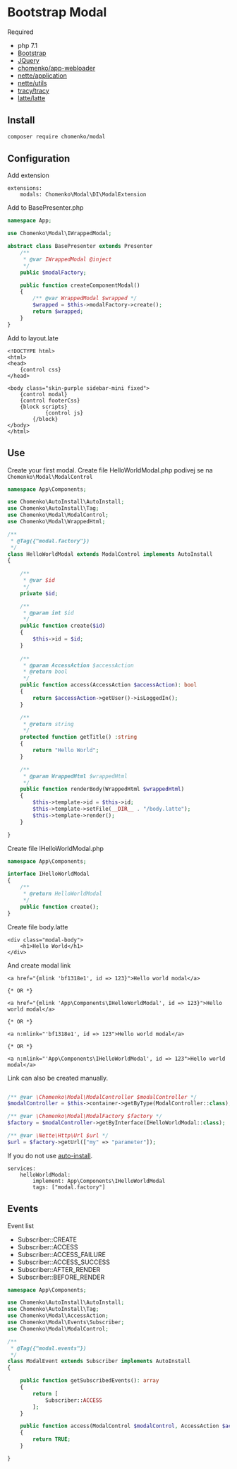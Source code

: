 # Bootstrap Modal
Required
 - php 7.1
 - [Bootstrap](https://getbootstrap.com/docs/3.3/)
 - [JQuery](https://github.com/jquery/jquery)
 - [chomenko/app-webloader](https://github.com/chomenko/AppWebLoader)
 - [nette/application](https://github.com/nette/application)
 - [nette/utils](https://github.com/nette/utils)
 - [tracy/tracy](https://github.com/nette/tracy)
 - [latte/latte](https://github.com/nette/latte)

## Install

````sh
composer require chomenko/modal
````

## Configuration

Add extension
````neon
extensions:
    modals: Chomenko\Modal\DI\ModalExtension
````

Add to BasePresenter.php
````php
namespace App;

use Chomenko\Modal\IWrappedModal;

abstract class BasePresenter extends Presenter
	/**
	 * @var IWrappedModal @inject
	 */
	public $modalFactory;

	public function createComponentModal()
	{
		/** @var WrappedModal $wrapped */
		$wrapped = $this->modalFactory->create();
		return $wrapped;
	}
}
````

Add to layout.late
````latte
<!DOCTYPE html>
<html>
<head>
	{control css}
</head>

<body class="skin-purple sidebar-mini fixed">
	{control modal}
	{control footerCss}
	{block scripts}
    		{control js}
    	{/block}
</body>
</html>
````

## Use

Create your first modal. Create file HelloWorldModal.php podivej se na ``Chomenko\Modal\ModalControl``

````php
namespace App\Components;

use Chomenko\AutoInstall\AutoInstall;
use Chomenko\AutoInstall\Tag;
use Chomenko\Modal\ModalControl;
use Chomenko\Modal\WrappedHtml;

/**
 * @Tag({"modal.factory"})
 */
class HelloWorldModal extends ModalControl implements AutoInstall
{
	
	/**
	 * @var $id
	 */
	private $id;

	/**
	 * @param int $id
	 */
	public function create($id)
	{
		$this->id = $id;
	}
	
	/**
	 * @param AccessAction $accessAction
	 * @return bool
	 */
	public function access(AccessAction $accessAction): bool
	{
		return $accessAction->getUser()->isLoggedIn();
	}

	/**
	 * @return string
	 */
	protected function getTitle() :string
	{
		return "Hello World";
	}

	/**
	 * @param WrappedHtml $wrappedHtml
	 */
	public function renderBody(WrappedHtml $wrappedHtml)
	{
		$this->template->id = $this->id;
		$this->template->setFile(__DIR__ . "/body.latte");
		$this->template->render();
	}

}
````

Create file IHelloWorldModal.php

````php
namespace App\Components;

interface IHelloWorldModal
{
	/**
	 * @return HelloWorldModal
	 */
	public function create();
}
````

Create file body.latte

````latte
<div class="modal-body">
	<h1>Hello World</h1>
</div>
````

And create modal link
````latte
<a href="{mlink 'bf1318e1', id => 123}">Hello world modal</a>

{* OR *}

<a href="{mlink 'App\Components\IHelloWorldModal', id => 123}">Hello world modal</a>

{* OR *}

<a n:mlink="'bf1318e1', id => 123">Hello world modal</a>

{* OR *}

<a n:mlink="'App\Components\IHelloWorldModal', id => 123">Hello world modal</a>
````

Link can also be created manually.
````php

/** @var \Chomenko\Modal\ModalController $modalController */
$modalController = $this->container->getByType(ModalController::class);

/** @var \Chomenko\Modal\ModalFactory $factory */
$factory = $modalController->getByInterface(IHelloWorldModal::class);

/** @var \Nette\Http\Url $url */
$url = $factory->getUrl(["my" => "parameter"]);

````

If you do not use [auto-install](https://github.com/chomenko/AutoInstall).

````neon
services:
    helloWorldModal:
    	implement: App\Components\IHelloWorldModal
    	tags: ["modal.factory"]
````

## Events
Event list
- Subscriber::CREATE
- Subscriber::ACCESS
- Subscriber::ACCESS_FAILURE
- Subscriber::ACCESS_SUCCESS
- Subscriber::AFTER_RENDER
- Subscriber::BEFORE_RENDER

````php
namespace App\Components;

use Chomenko\AutoInstall\AutoInstall;
use Chomenko\AutoInstall\Tag;
use Chomenko\Modal\AccessAction;
use Chomenko\Modal\Events\Subscriber;
use Chomenko\Modal\ModalControl;

/**
 * @Tag({"modal.events"})
 */
class ModalEvent extends Subscriber implements AutoInstall
{

	public function getSubscribedEvents(): array
	{
		return [
			Subscriber::ACCESS
		];
	}

	public function access(ModalControl $modalControl, AccessAction $accessAction): bool
	{
		return TRUE;
	}

}
````

